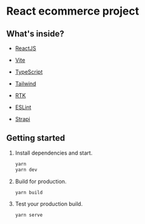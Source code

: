# React ecommerce project

## What's inside?

- [ReactJS](https://reactjs.org)
- [Vite](https://vitejs.dev)
- [TypeScript](https://www.typescriptlang.org)
- [Tailwind](https://tailwindcss.com/)
- [RTK](https://redux-toolkit.js.org/)
- [ESLint](https://eslint.org)

- [Strapi](https://strapi.io/)

## Getting started

1. Install dependencies and start.

   ```bash
   yarn
   yarn dev
   ```

2. Build for production.

   ```bash
   yarn build
   ```

3. Test your production build.

   ```bash
   yarn serve
   ```
